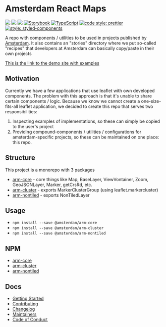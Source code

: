 # Amsterdam React Maps
![](https://github.com/amsterdam/amsterdam-react-maps/actions/workflows/ci.yml/badge.svg)
![](https://github.com/amsterdam/amsterdam-react-maps/actions/workflows/gh-pages.yml/badge.svg)
![](https://github.com/amsterdam/amsterdam-react-maps/actions/workflows/npm.yml/badge.svg)
[![Storybook](https://github.com/storybooks/brand/blob/master/badge/badge-storybook.svg)](https://github.com/storybooks/storybook)
[![TypeScript](https://badges.frapsoft.com/typescript/version/typescript-next.svg?v=101)](https://github.com/ellerbrock/typescript-badges/)
[![code style: prettier](https://img.shields.io/badge/code_style-prettier-ff69b4.svg?style=flat-square)](https://github.com/prettier/prettier)
[![style: styled-components](https://img.shields.io/badge/style-%F0%9F%92%85%20styled--components-orange.svg?colorB=daa357&colorA=db748e)](https://github.com/styled-components/styled-components)

A repo with components / utilities to be used in projects published by [Amsterdam](https://github.com/Amsterdam).
It also contains an "stories" directory where we put so-called "recipes" that developers at Amsterdam can basically copy/paste in their own projects

[This is the link to the demo site with examples](https://amsterdam.github.io/amsterdam-react-maps)

## Motivation

Currently we have a few applications that use leaflet with own developed components. The problem with this approach is that it's unable to share certain components / logic.
Because we know we cannot create a one-size-fits-all leaflet application, we decided to create this repo that serves two responsibilities:

1. Inspecting examples of implementations, so these can simply be copied to the user's project
2. Providing compound-components / utilities / configurations for amsterdam-specific projects, so these can be maintained on one place: this repo.

## Structure

This project is a monorepo with 3 packages

- [arm-core](packages/arm-core) - core things like Map, BaseLayer, ViewVontainer, Zoom, GeoJSONLayer, Marker, getCrsRd, etc.
- [arm-cluster](packages/arm-cluster) - exports MarkerClusterGroup (using leaflet.markercluster)
- [arm-nontiled](packages/arm-nontiled) - exports NonTiledLayer 


## Usage

- `npm install --save @amsterdam/arm-core`
- `npm install --save @amsterdam/arm-cluster`
- `npm install --save @amsterdam/arm-nontiled`

## NPM

- [arm-core](https://www.npmjs.com/package/@amsterdam/arm-core)
- [arm-cluster](https://www.npmjs.com/package/@amsterdam/arm-cluster)
- [arm-nontiled](https://www.npmjs.com/package/@amsterdam/arm-nontiled)

## Docs

- [Getting Started](https://github.com/Amsterdam/amsterdam-react-maps/tree/master/docs/GETTING_STARTED.md)
- [Contributing](https://github.com/Amsterdam/amsterdam-react-maps/tree/master/docs/CONTRIBUTING.md)
- [Changelog](https://github.com/Amsterdam/amsterdam-react-maps/tree/master/CHANGELOG.md)
- [Maintainers](https://github.com/Amsterdam/amsterdam-react-maps/tree/master/docs/MAINTAINERS.md)
- [Code of Conduct](https://github.com/Amsterdam/amsterdam-react-maps/tree/master/docs/CODE_OF_CONDUCT.md)

